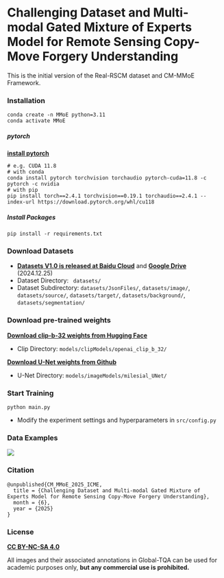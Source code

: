 # Challenging Dataset and Multi-modal Gated Mixture of Experts Model for Remote Sensing Copy-Move Forgery Understanding

This is the initial version of the Real-RSCM dataset and CM-MMoE Framework. 

### Installation

```
conda create -n MMoE python=3.11
conda activate MMoE
```

##### pytorch

[**install pytorch**](https://pytorch.org/)

```
# e.g. CUDA 11.8
# with conda
conda install pytorch torchvision torchaudio pytorch-cuda=11.8 -c pytorch -c nvidia
# with pip
pip install torch==2.4.1 torchvision==0.19.1 torchaudio==2.4.1 --index-url https://download.pytorch.org/whl/cu118
```

##### Install Packages

```
pip install -r requirements.txt
```

### Download Datasets

- [**Datasets V1.0 is released at Baidu Cloud**](https://pan.baidu.com/s/1itum7p1b5_4vKFCaskPgyQ?pwd=real) and [**Google Drive**](https://drive.google.com/drive/folders/1uSCa8U0jGs2QHPB34zJ6jfslCvE-sCLq?usp=drive_link) (2024.12.25)
- Dataset Directory: ` datasets/`
- Dataset Subdirectory: `datasets/JsonFiles/`,  `datasets/image/`, `datasets/source/`, `datasets/target/`, `datasets/background/`, `datasets/segmentation/`


### Download pre-trained weights

[**Download clip-b-32 weights from Hugging Face**](https://huggingface.co/openai/clip-vit-base-patch32/tree/main)

- Clip Directory: `models/clipModels/openai_clip_b_32/`

[**Download U-Net weights from Github**](https://github.com/milesial/Pytorch-UNet/releases/download/v3.0/unet_carvana_scale1.0_epoch2.pth) 

- U-Net Directory: `models/imageModels/milesial_UNet/`

### Start Training

```
python main.py
```

- Modify the experiment settings and hyperparameters in `src/config.py`

### Data Examples

![](https://i.meee.com.tw/gxerqE2.png)

### Citation

```
@unpublished{CM_MMoE_2025_ICME,
  title = {Challenging Dataset and Multi-modal Gated Mixture of Experts Model for Remote Sensing Copy-Move Forgery Understanding},
  month = {6},
  year = {2025}
}
```

### License

[**CC BY-NC-SA 4.0**](https://creativecommons.org/licenses/by-nc-sa/4.0/deed.en)

All images and their associated annotations in Global-TQA can be used for academic purposes only, **but any commercial use is prohibited.**
